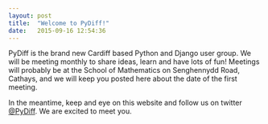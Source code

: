 ```yaml
---
layout: post
title:  "Welcome to PyDiff!"
date:   2015-09-16 12:54:36
---
```

PyDiff is the brand new Cardiff based Python and Django user group. We will be meeting monthly to share ideas, learn and have lots of fun! Meetings will probably be at the School of Mathematics on Senghennydd Road, Cathays, and we will keep you posted here about the date of the first meeting.

In the meantime, keep and eye on this website and follow us on twitter [@PyDiff](https://twitter.com/PyDiff). We are excited to meet you.